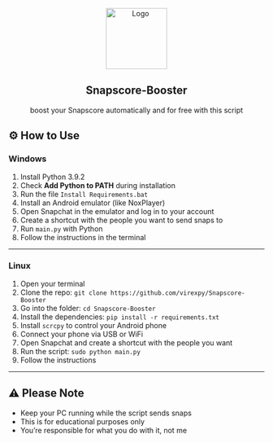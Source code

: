<br/>
<div align="center">
  <img src="https://assets.stickpng.com/images/580b57fcd9996e24bc43c536.png" alt="Logo" width="120" height="120">

  <h2 align="center">Snapscore-Booster</h2>

  <p align="center">
    boost your Snapscore automatically and for free with this script
  </p>
</div>


## ⚙️ How to Use

### Windows

1. Install Python 3.9.2  
2. Check **Add Python to PATH** during installation  
3. Run the file `Install Requirements.bat`  
4. Install an Android emulator (like NoxPlayer)  
5. Open Snapchat in the emulator and log in to your account  
6. Create a shortcut with the people you want to send snaps to  
7. Run `main.py` with Python  
8. Follow the instructions in the terminal  

---

### Linux

1. Open your terminal  
2. Clone the repo: `git clone https://github.com/virexpy/Snapscore-Booster`  
3. Go into the folder: `cd Snapscore-Booster`  
4. Install the dependencies: `pip install -r requirements.txt`  
5. Install `scrcpy` to control your Android phone  
6. Connect your phone via USB or WiFi  
7. Open Snapchat and create a shortcut with the people you want  
8. Run the script: `sudo python main.py`  
9. Follow the instructions  

---

## ⚠️ Please Note

- Keep your PC running while the script sends snaps  
- This is for educational purposes only  
- You’re responsible for what you do with it, not me  
